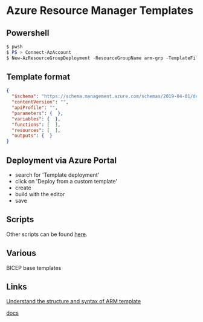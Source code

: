 # Azure Resource Manager Templates
## Powershell

```powershell
$ pwsh
$ PS > Connect-AzAccount
$ New-AzResourceGroupDeployment -ResourceGroupName arm-grp -TemplateFile scripts/arm/arm-variable.json
```
## Template format
```json
{
  "$schema": "https://schema.management.azure.com/schemas/2019-04-01/deploymentTemplate.json#",
  "contentVersion": "",
  "apiProfile": "",
  "parameters": {  },
  "variables": {  },
  "functions": [  ],
  "resources": [  ],
  "outputs": {  }
}

```

## Deployment via Azure Portal
- search for 'Template deployment'
- click on 'Deploy from a custom template'
- create
- build with the editor
- save

## Scripts
Other scripts can be found [here](scripts/arm).

## Various
BICEP base templates

## Links
[Understand the structure and syntax of ARM template](https://learn.microsoft.com/en-us/azure/azure-resource-manager/templates/syntax)

[docs](https://learn.microsoft.com/en-us/azure/azure-resource-manager/templates/overview)